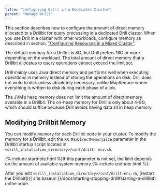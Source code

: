 ```yaml
---
title: "Configuring Drill in a Dedicated Cluster"
parent: "Manage Drill"
---
```


This section describes how to configure the amount of direct memory allocated to a Drillbit for query processing in a dedicated Drill cluster. When you use Drill in a cluster with other workloads, configure memory as described in section, ["Configuring Resources in a Mixed Cluster"]({{site.baseurl}}/docs/configuring-resources-in-a-mixed-cluster). 

The default memory for a Drillbit is 8G, but Drill prefers 16G or more
depending on the workload. The total amount of direct memory that a Drillbit
allocates to query operations cannot exceed the limit set.

Drill mainly uses Java direct memory and performs well when executing
operations in memory instead of storing the operations on disk. Drill does not
write to disk unless absolutely necessary, unlike MapReduce where everything
is written to disk during each phase of a job.

The JVM’s heap memory does not limit the amount of direct memory available in
a Drillbit. The on-heap memory for Drill is only about 4-8G, which should
suffice because Drill avoids having data sit in heap memory.

## Modifying Drillbit Memory

You can modify memory for each Drillbit node in your cluster. To modify the
memory for a Drillbit, edit the `XX:MaxDirectMemorySize` parameter in the
Drillbit startup script located in `<drill_installation_directory>/conf/drill-
env.sh`.

{% include startnote.html %}If this parameter is not set, the limit depends on the amount of available system memory.{% include endnote.html %}

After you edit `<drill_installation_directory>/conf/drill-env.sh`, [restart the Drillbit]({{ site.baseurl }}/docs/starting-stopping-drill#starting-a-drillbit) onthe node.